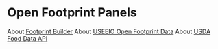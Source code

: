 # Open Footprint Panels

About [Footprint Builder](/io/template/)
About [USEEIO Open Footprint Data](/useeio.js/footprint/)
About [USDA Food Data API](https://fdc.nal.usda.gov/api-guide.html)
